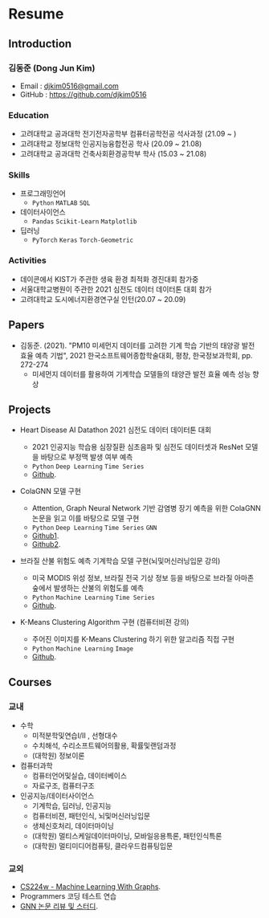 # Resume

## Introduction
### **김동준 (Dong Jun Kim)**
- Email : djkim0516@gmail.com
- GitHub : https://github.com/djkim0516

### Education

- 고려대학교 공과대학 전기전자공학부 컴퓨터공학전공 석사과정 (21.09 ~ )
- 고려대학교 정보대학 인공지능융합전공 학사 (20.09 ~ 21.08)
- 고려대학교 공과대학 건축사회환경공학부 학사 (15.03 ~ 21.08)

### Skills
- 프로그래밍언어
  - `Python` `MATLAB` `SQL` 
- 데이터사이언스
  - `Pandas` `Scikit-Learn` `Matplotlib`
- 딥러닝
  - `PyTorch` `Keras` `Torch-Geometric`
### Activities
- 데이콘에서 KIST가 주관한 생육 환경 최적화 경진대회 참가중
- 서울대학교병원이 주관한 2021 심전도 데이터 데이터톤 대회 참가
- 고려대학교 도시에너지환경연구실 인턴(20.07 ~ 20.09)
<!-- - 제3공수특전여단 병장 만기 전역(17.05 ~ 19.02) -->

## Papers

<!-- ### Domestic -->
- 김동준. (2021). "PM10 미세먼지 데이터를 고려한 기계 학습 기반의 태양광 발전 효율 예측 기법", 2021 한국소프트웨어종합학술대회, 평창, 한국정보과학회, pp. 272-274
    - 미세먼지 데이터를 활용하여 기계학습 모델들의 태양관 발전 효율 예측 성능 향상
<!-- - **(심사전)** 김동준. (2022).  -->

## Projects
- Heart Disease AI Datathon 2021 심전도 데이터 데이터톤 대회
    - 2021 인공지능 학습용 심장질환 심초음파 및 심전도 데이터셋과 ResNet 모델을 바탕으로 부정맥 발생 여부 예측
    - `Python` `Deep Learning`  `Time Series`
    - [Github](https://github.com/djkim0516/ECG-classification-HDAI).

- ColaGNN 모델 구현
    - Attention, Graph Neural Network 기반 감염병 장기 예측을 위한 ColaGNN 논문을 읽고 이를 바탕으로 모델 구현
    - `Python` `Deep Learning` `Time Series` `GNN`
    - [Github1](https://github.com/djkim0516/COLA_GNN).
    - [Github2](https://github.com/djkim0516/Cola_GNN_review).

- 브라질 산불 위험도 예측 기계학습 모델 구현(뇌및머신러닝입문 강의)
    - 미국 MODIS 위성 정보, 브라질 전국 기상 정보 등을 바탕으로 브라질 아마존 숲에서 발생하는 산불의 위험도를 예측
    - `Python` `Machine Learning` `Time Series`
    - [Github](https://github.com/djkim0516/BNCS411_Final_Project).
- K-Means Clustering Algorithm 구현 (컴퓨터비젼 강의)
    - 주어진 이미지를 K-Means Clustering 하기 위한 알고리즘 직접 구현
    - `Python` `Machine Learning`  `Image`
    - [Github](https://github.com/djkim0516/K_means_Clustering).

## Courses
### 교내
- 수학
  - 미적분학및연습I/II , 선형대수
  - 수치해석, 수리소프트웨어의활용, 확률및랜덤과정
  - (대학원) 정보이론
- 컴퓨터과학
  - 컴퓨터언어및실습, 데이터베이스
  - 자료구조, 컴퓨터구조
- 인공지능/데이터사이언스
  - 기계학습, 딥러닝, 인공지능
  - 컴퓨터비젼, 패턴인식, 뇌및머신러닝입문
  - 생체신호처리, 데이터마이닝
  - (대학원) 멀티스케일데이터마이닝, 모바일응용특론, 패턴인식특론
  - (대학원) 멀티미디어컴퓨팅, 클라우드컴퓨팅입문


### 교외
  - [CS224w - Machine Learning With Graphs](http://web.stanford.edu/class/cs224w).
  - Programmers 코딩 테스트 연습
  - [GNN 논문 리뷰 및 스터디](https://github.com/djkim0516?tab=repositories).
